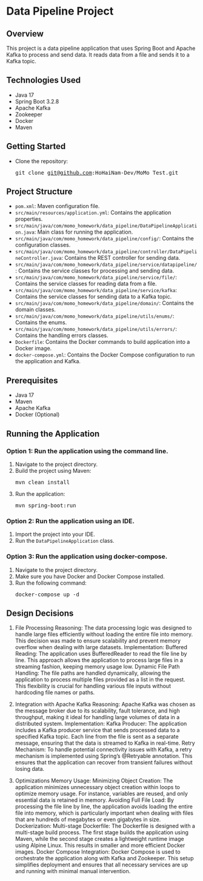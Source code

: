 # Data Pipeline Project

## Overview
This project is a data pipeline application that uses Spring Boot and Apache Kafka to process and send data. It reads data from a file and sends it to a Kafka topic.

## Technologies Used
- Java 17
- Spring Boot 3.2.8
- Apache Kafka
- Zookeeper
- Docker
- Maven

## Getting Started
- Clone the repository:  <pre>git clone git@github.com:HoHaiNam-Dev/MoMo_Test.git</pre>

## Project Structure
- `pom.xml`: Maven configuration file.
- `src/main/resources/application.yml`: Contains the application properties.
- `src/main/java/com/momo_homework/data_pipeline/DataPipelineApplication.java`: Main class for running the application.
- `src/main/java/com/momo_homework/data_pipeline/config/`: Contains the configuration classes.
- `src/main/java/com/momo_homework/data_pipeline/controller/DataPipelineController.java`: Contains the REST controller for sending data.
- `src/main/java/com/momo_homework/data_pipeline/service/datapipeline/`: Contains the service classes for processing and sending data.
- `src/main/java/com/momo_homework/data_pipeline/service/file/`: Contains the service classes for reading data from a file.
- `src/main/java/com/momo_homework/data_pipeline/service/kafka`: Contains the service classes for sending data to a Kafka topic.
- `src/main/java/com/momo_homework/data_pipeline/domain/`: Contains the domain classes.
- `src/main/java/com/momo_homework/data_pipeline/utils/enums/`: Contains the enums.
- `src/main/java/com/momo_homework/data_pipeline/utils/errors/`: Contains the handling errors classes.
- `Dockerfile`: Contains the Docker commands to build application into a Docker image.
- `docker-compose.yml`: Contains the Docker Compose configuration to run the application and Kafka.

## Prerequisites
- Java 17
- Maven
- Apache Kafka
- Docker (Optional)

## Running the Application
### Option 1: Run the application using the command line.
1. Navigate to the project directory.
2. Build the project using Maven: <pre>mvn clean install</pre>
3. Run the application: <pre>mvn spring-boot:run</pre>

### Option 2: Run the application using an IDE.
1. Import the project into your IDE.
2. Run the `DataPipelineApplication` class.

### Option 3: Run the application using docker-compose.
1. Navigate to the project directory.
2. Make sure you have Docker and Docker Compose installed. 
3. Run the following command: <pre>docker-compose up -d</pre>



## Design Decisions
1. File Processing
   Reasoning: The data processing logic was designed to handle large files efficiently without loading the entire file into memory. This decision was made to ensure scalability and prevent memory overflow when dealing with large datasets.
   Implementation:
   Buffered Reading: The application uses BufferedReader to read the file line by line. This approach allows the application to process large files in a streaming fashion, keeping memory usage low.
   Dynamic File Path Handling: The file paths are handled dynamically, allowing the application to process multiple files provided as a list in the request. This flexibility is crucial for handling various file inputs without hardcoding file names or paths.
    
2. Integration with Apache Kafka
   Reasoning: Apache Kafka was chosen as the message broker due to its scalability, fault tolerance, and high throughput, making it ideal for handling large volumes of data in a distributed system.
   Implementation:
   Kafka Producer: The application includes a Kafka producer service that sends processed data to a specified Kafka topic. Each line from the file is sent as a separate message, ensuring that the data is streamed to Kafka in real-time.
   Retry Mechanism: To handle potential connectivity issues with Kafka, a retry mechanism is implemented using Spring’s @Retryable annotation. This ensures that the application can recover from transient failures without losing data.

3. Optimizations
   Memory Usage:
   Minimizing Object Creation: The application minimizes unnecessary object creation within loops to optimize memory usage. For instance, variables are reused, and only essential data is retained in memory.
   Avoiding Full File Load: By processing the file line by line, the application avoids loading the entire file into memory, which is particularly important when dealing with files that are hundreds of megabytes or even gigabytes in size.
   Dockerization:
   Multi-stage Dockerfile: The Dockerfile is designed with a multi-stage build process. The first stage builds the application using Maven, while the second stage creates a lightweight runtime image using Alpine Linux. This results in smaller and more efficient Docker images.
   Docker Compose Integration: Docker Compose is used to orchestrate the application along with Kafka and Zookeeper. This setup simplifies deployment and ensures that all necessary services are up and running with minimal manual intervention.